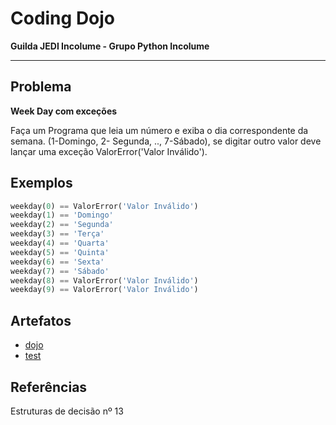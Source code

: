 # Coding Dojo

**Guilda JEDI Incolume - Grupo Python Incolume**

---

## Problema

**Week Day com exceções**

Faça um Programa que leia um número e exiba o dia correspondente da semana. (1-Domingo, 2- Segunda, .., 7-Sábado),
se digitar outro valor deve lançar uma exceção ValorError('Valor Inválido').

## Exemplos

```python
weekday(0) == ValorError('Valor Inválido')
weekday(1) == 'Domingo'
weekday(2) == 'Segunda'
weekday(3) == 'Terça'
weekday(4) == 'Quarta'
weekday(5) == 'Quinta'
weekday(6) == 'Sexta'
weekday(7) == 'Sábado'
weekday(8) == ValorError('Valor Inválido')
weekday(9) == ValorError('Valor Inválido')
```

## Artefatos

- [dojo](./dojo20220919.py)
- [test](./test_20220919.py)

## Referências

Estruturas de decisão nº 13
